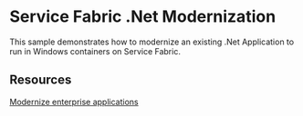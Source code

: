 # Service Fabric .Net Modernization

This sample demonstrates how to modernize an existing .Net Application to run in Windows containers on Service Fabric. 

## Resources

[Modernize enterprise applications](https://docs.microsoft.com/en-us/azure/architecture/service-fabric/modernize-app-azure-service-fabric )
